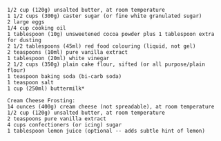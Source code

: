     1/2 cup (120g) unsalted butter, at room temperature
    1 1/2 cups (300g) caster sugar (or fine white granulated sugar)
    2 large eggs
    1/4 cup cooking oil
    1 tablespoon (10g) unsweetened cocoa powder plus 1 tablespoon extra for dusting
    2 1/2 tablespoons (45ml) red food colouring (liquid, not gel)
    2 teaspoons (10ml) pure vanilla extract
    1 tablespoon (20ml) white vinegar
    2 1/2 cups (350g) plain cake flour, sifted (or all purpose/plain flour)
    1 teaspoon baking soda (bi-carb soda)
    1 teaspoon salt
    1 cup (250ml) buttermilk*
   
    Cream Cheese Frosting:
    14 ounces (400g) cream cheese (not spreadable), at room temperature
    1/2 cup (120g) unsalted butter, at room temperature
    2 teaspoons pure vanilla extract
    4 cups confectioners (or icing) sugar
    1 tablespoon lemon juice (optional -- adds subtle hint of lemon)